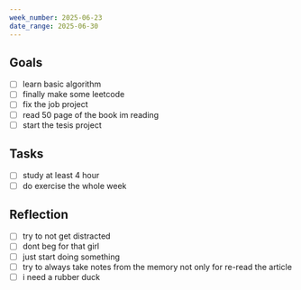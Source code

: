```yaml
---
week_number: 2025-06-23
date_range: 2025-06-30
---
```


## Goals

- [ ] learn basic algorithm
- [ ] finally make some leetcode
- [ ] fix the job project
- [ ] read 50 page of the book im reading
- [ ] start the tesis project

## Tasks

- [ ] study at least 4 hour
- [ ] do exercise the whole week

## Reflection

- [ ] try to not get distracted
- [ ] dont beg for that girl
- [ ] just start doing something
- [ ] try to always take notes from the memory not only for re-read the article
- [ ] i need a rubber duck
